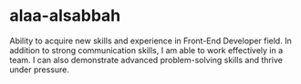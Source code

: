 # alaa-alsabbah
Ability to acquire new skills and experience in Front-End Developer field. In addition to strong communication skills, I am able to work effectively in a team. I can also demonstrate advanced problem-solving skills and thrive under pressure.
